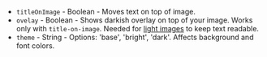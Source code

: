 

* `titleOnImage` - Boolean - Moves text on top of image. 
* `ovelay` - Boolean - Shows darkish overlay on top of your image. Works only with `title-on-image`. Needed for [light images](https://i.imgur.com/V8mNM98.png) to keep text readable. 
* `theme` - String - Options: 'base', 'bright', 'dark'. Affects background and font colors. 
